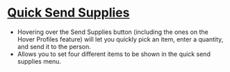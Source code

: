 # [Quick Send Supplies](https://www.mousehuntgame.com/preferences.php?tab=mousehunt-improved-settings#mousehunt-improved-settings-feature-quick-send-supplies)

- Hovering over the Send Supplies button (including the ones on the Hover Profiles feature) will let you quickly pick an item, enter a quantity, and send it to the person.
- Allows you to set four different items to be shown in the quick send supplies menu.
